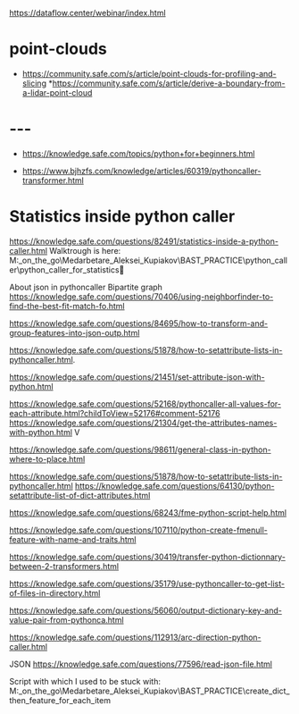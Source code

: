<https://dataflow.center/webinar/index.html>




# point-clouds
* https://community.safe.com/s/article/point-clouds-for-profiling-and-slicing
*https://community.safe.com/s/article/derive-a-boundary-from-a-lidar-point-cloud

# ---
* https://knowledge.safe.com/topics/python+for+beginners.html

* https://www.bjhzfs.com/knowledge/articles/60319/pythoncaller-transformer.html


# Statistics inside python caller

https://knowledge.safe.com/questions/82491/statistics-inside-a-python-caller.html
Walktrough is here: 
M:\_on_the_go\Medarbetare\_Aleksei_Kupiakov\BAST_PRACTICE\python_caller\python_caller_for_statistics




About json in pythoncaller
Bipartite graph
https://knowledge.safe.com/questions/70406/using-neighborfinder-to-find-the-best-fit-match-fo.html

https://knowledge.safe.com/questions/84695/how-to-transform-and-group-features-into-json-outp.html


https://knowledge.safe.com/questions/51878/how-to-setattribute-lists-in-pythoncaller.html.

https://knowledge.safe.com/questions/21451/set-attribute-json-with-python.html



https://knowledge.safe.com/questions/52168/pythoncaller-all-values-for-each-attribute.html?childToView=52176#comment-52176
https://knowledge.safe.com/questions/21304/get-the-attributes-names-with-python.html  V

https://knowledge.safe.com/questions/98611/general-class-in-python-where-to-place.html


https://knowledge.safe.com/questions/51878/how-to-setattribute-lists-in-pythoncaller.html
https://knowledge.safe.com/questions/64130/python-setattribute-list-of-dict-attributes.html

https://knowledge.safe.com/questions/68243/fme-python-script-help.html

https://knowledge.safe.com/questions/107110/python-create-fmenull-feature-with-name-and-traits.html


https://knowledge.safe.com/questions/30419/transfer-python-dictionnary-between-2-transformers.html


https://knowledge.safe.com/questions/35179/use-pythoncaller-to-get-list-of-files-in-directory.html

https://knowledge.safe.com/questions/56060/output-dictionary-key-and-value-pair-from-pythonca.html


https://knowledge.safe.com/questions/112913/arc-direction-python-caller.html


JSON 
https://knowledge.safe.com/questions/77596/read-json-file.html

Script with which I used to be stuck with:
M:\_on_the_go\Medarbetare\_Aleksei_Kupiakov\BAST_PRACTICE\create_dict_then_feature_for_each_item
